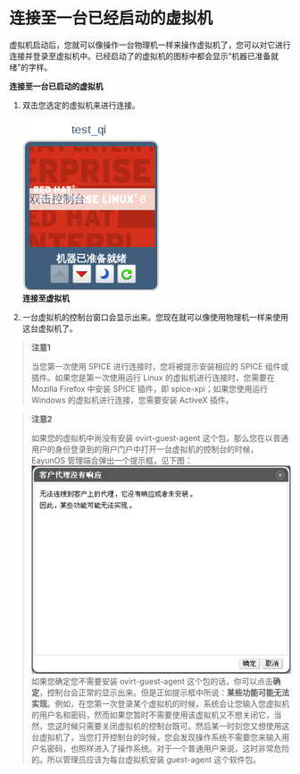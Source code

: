# 连接至一台已经启动的虚拟机

虚拟机启动后，您就可以像操作一台物理机一样来操作虚拟机了，您可以对它进行连接并登录至虚拟机中。已经启动了的虚拟机的图标中都会显示“机器已准备就绪”的字样。

**连接至一台已启动的虚拟机**

1. 双击您选定的虚拟机来进行连接。

   ![connect_vm](../images/connect_vm.png)<br/>
   **连接至虚拟机**  

2. 一台虚拟机的控制台窗口会显示出来。您现在就可以像使用物理机一样来使用这台虚拟机了。

> **注意1**
>
> 当您第一次使用 SPICE 进行连接时，您将被提示安装相应的 SPICE 组件或插件。如果您是第一次使用运行 Linux 的虚拟机进行连接时，您需要在 Mozilla Firefox 中安装 SPICE 插件，即 spice-xpi；如果您使用运行 Windows 的虚拟机进行连接，您需要安装 ActiveX 插件。

> **注意2**
>
> 如果您的虚拟机中尚没有安装 ovirt-guest-agent 这个包，那么您在以普通用户的身份登录到的用户门户中打开一台虚拟机的控制台的时候，EayunOS 管理端会弹出一个提示框，见下图：
> ![non_guestAgent](../images/non_guestAgent.png)
> 如果您确定您不需要安装 ovirt-guest-agent 这个包的话，你可以点击**确定**，控制台会正常的显示出来。但是正如提示框中所说：**某些功能可能无法实现**。例如，在您第一次登录某个虚拟机的时候，系统会让您输入您虚拟机的用户名和密码，然而如果您暂时不需要使用该虚拟机又不想关闭它，当然，您这时候只需要关闭虚拟机的控制台既可。然后某一时刻您又想使用这台虚拟机了，当您打开控制台的时候，您会发现操作系统不需要您来输入用户名密码，也照样进入了操作系统。对于一个普通用户来说，这时非常危险的。所以管理员应该为每台虚拟机安装 guest-agent 这个软件包。


